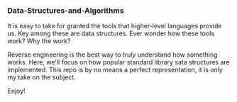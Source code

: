 ### Data-Structures-and-Algorithms

It is easy to take for granted the tools that higher-level languages provide us. Key among these are data structures. Ever wonder how these tools work? Why the work?

Reverse engineering is the best way to *truly* understand how something works. Here, we'll focus on how popular standard library sata structures are implemented. This repo is by no means a perfect representation, it is only my take on the subject.

Enjoy!
